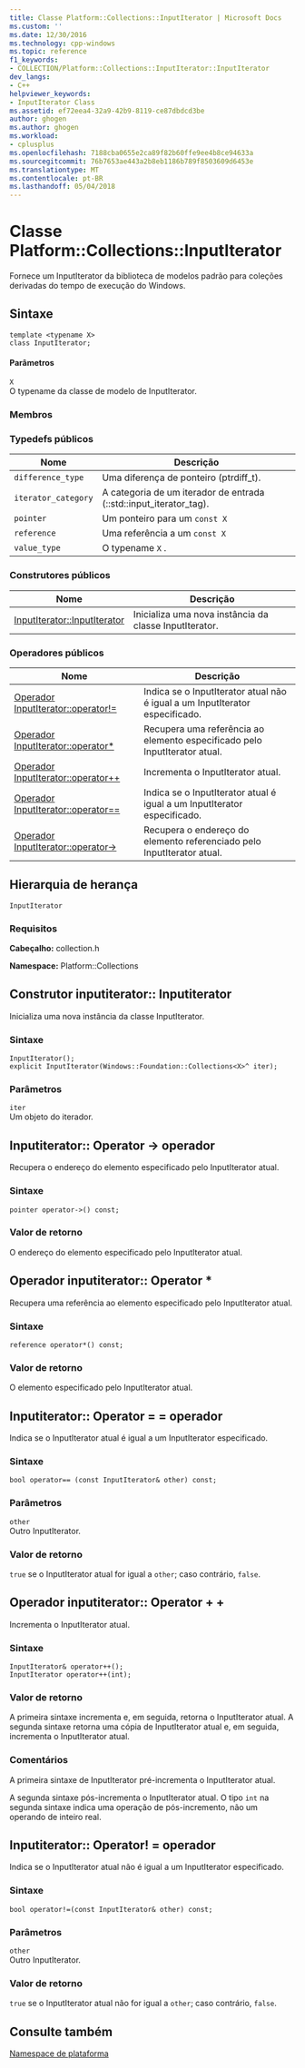 ```yaml
---
title: Classe Platform::Collections::InputIterator | Microsoft Docs
ms.custom: ''
ms.date: 12/30/2016
ms.technology: cpp-windows
ms.topic: reference
f1_keywords:
- COLLECTION/Platform::Collections::InputIterator::InputIterator
dev_langs:
- C++
helpviewer_keywords:
- InputIterator Class
ms.assetid: ef72eea4-32a9-42b9-8119-ce87dbdcd3be
author: ghogen
ms.author: ghogen
ms.workload:
- cplusplus
ms.openlocfilehash: 7188cba0655e2ca89f82b60ffe9ee4b8ce94633a
ms.sourcegitcommit: 76b7653ae443a2b8eb1186b789f8503609d6453e
ms.translationtype: MT
ms.contentlocale: pt-BR
ms.lasthandoff: 05/04/2018
---
```

# <a name="platformcollectionsinputiterator-class"></a>Classe Platform::Collections::InputIterator
Fornece um InputIterator da biblioteca de modelos padrão para coleções derivadas do tempo de execução do Windows.  
  
## <a name="syntax"></a>Sintaxe  
  
```  
template <typename X>  
class InputIterator;  
```  
  
#### <a name="parameters"></a>Parâmetros  
 `X`  
 O typename da classe de modelo de InputIterator.  
  
### <a name="members"></a>Membros  
  
### <a name="public-typedefs"></a>Typedefs públicos  
  
|Nome|Descrição|  
|----------|-----------------|  
|`difference_type`|Uma diferença de ponteiro (ptrdiff_t).|  
|`iterator_category`|A categoria de um iterador de entrada (::std::input_iterator_tag).|  
|`pointer`|Um ponteiro para um `const X`|  
|`reference`|Uma referência a um `const X`|  
|`value_type`|O typename `X` .|  
  
### <a name="public-constructors"></a>Construtores públicos  
  
|Nome|Descrição|  
|----------|-----------------|  
|[InputIterator::InputIterator](#ctor)|Inicializa uma nova instância da classe InputIterator.|  
  
### <a name="public-operators"></a>Operadores públicos  
  
|Nome|Descrição|  
|----------|-----------------|  
|[Operador InputIterator::operator!=](#operator-inequality)|Indica se o InputIterator atual não é igual a um InputIterator especificado.|  
|[Operador InputIterator::operator*](#operator-decrement)|Recupera uma referência ao elemento especificado pelo InputIterator atual.|  
|[Operador InputIterator::operator++](#operator-increment)|Incrementa o InputIterator atual.|  
|[Operador InputIterator::operator==](#operator-equality)|Indica se o InputIterator atual é igual a um InputIterator especificado.|  
|[Operador InputIterator::operator->](#operator-arrow)|Recupera o endereço do elemento referenciado pelo InputIterator atual.|  
  
## <a name="inheritance-hierarchy"></a>Hierarquia de herança  
 `InputIterator`  
  
### <a name="requirements"></a>Requisitos  
 **Cabeçalho:** collection.h  
  
 **Namespace:** Platform::Collections  

## <a name="ctor"></a>  Construtor inputiterator:: Inputiterator
Inicializa uma nova instância da classe InputIterator.  
  
### <a name="syntax"></a>Sintaxe  
  
```  
InputIterator();  
explicit InputIterator(Windows::Foundation::Collections<X>^ iter);  
```  
  
### <a name="parameters"></a>Parâmetros  
 `iter`  
 Um objeto do iterador.  
  


## <a name="operator-arrow"></a>  Inputiterator:: Operator -&gt; operador
Recupera o endereço do elemento especificado pelo InputIterator atual.  
  
### <a name="syntax"></a>Sintaxe  
  
```  
pointer operator->() const;  
```  
  
### <a name="return-value"></a>Valor de retorno  
 O endereço do elemento especificado pelo InputIterator atual.  
  


## <a name="operator-dereference"></a>  Operador inputiterator:: Operator *
Recupera uma referência ao elemento especificado pelo InputIterator atual.  
  
### <a name="syntax"></a>Sintaxe  
  
```  
reference operator*() const;  
```  
  
### <a name="return-value"></a>Valor de retorno  
 O elemento especificado pelo InputIterator atual.  
  


## <a name="operator-equality"></a>  Inputiterator:: Operator = = operador
Indica se o InputIterator atual é igual a um InputIterator especificado.  
  
### <a name="syntax"></a>Sintaxe  
  
```  
bool operator== (const InputIterator& other) const;  
```  
  
### <a name="parameters"></a>Parâmetros  
 `other`  
 Outro InputIterator.  
  
### <a name="return-value"></a>Valor de retorno  
 `true` se o InputIterator atual for igual a `other`; caso contrário, `false`.  
  


## <a name="operator-increment"></a>  Operador inputiterator:: Operator + +
Incrementa o InputIterator atual.  
  
### <a name="syntax"></a>Sintaxe  
  
```    
InputIterator& operator++();   
InputIterator operator++(int);  
```  
  
### <a name="return-value"></a>Valor de retorno  
 A primeira sintaxe incrementa e, em seguida, retorna o InputIterator atual. A segunda sintaxe retorna uma cópia de InputIterator atual e, em seguida, incrementa o InputIterator atual.  
  
### <a name="remarks"></a>Comentários  
 A primeira sintaxe de InputIterator pré-incrementa o InputIterator atual.  
  
 A segunda sintaxe pós-incrementa o InputIterator atual. O tipo `int` na segunda sintaxe indica uma operação de pós-incremento, não um operando de inteiro real.  
  


## <a name="operator-inequality"></a>  Inputiterator:: Operator! = operador
Indica se o InputIterator atual não é igual a um InputIterator especificado.  
  
### <a name="syntax"></a>Sintaxe  
  
```  
bool operator!=(const InputIterator& other) const;  
```  
  
### <a name="parameters"></a>Parâmetros  
 `other`  
 Outro InputIterator.  
  
### <a name="return-value"></a>Valor de retorno  
 `true` se o InputIterator atual não for igual a `other`; caso contrário, `false`.   

  
## <a name="see-also"></a>Consulte também  
 [Namespace de plataforma](platform-namespace-c-cx.md)